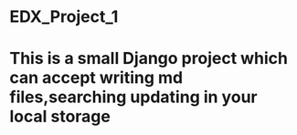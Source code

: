 # EDX_Project_1


# This is a small Django project which can accept writing md files,searching updating in your local storage

